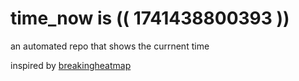 # time_now is (( 1741438800393 ))

an automated repo that shows the currnent time

inspired by [breakingheatmap](https://github.com/breakingheatmap/breakingheatmap)